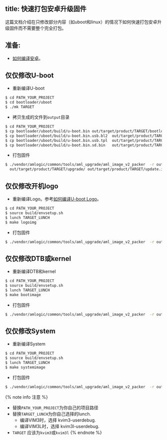title: 快速打包安卓升级固件
---

这篇文档介绍在只修改部分内容（如uboot和linux）的情况下如何快速打包安卓升级固件而不需要整个完全打包。

## 准备:

* [如何编译安卓](/zh-cn/vim3/BuildAndroid.html)。


## 仅仅修改U-boot

* 重新编译U-boot

```sh
$ cd PATH_YOUR_PROJECT
$ cd bootloader/uboot
$ ./mk TARGET

```

* 拷贝生成的文件到`output`目录

```sh
$ cd PATH_YOUR_PROJECT
$ cp bootloader/uboot/build/u-boot.bin out/target/product/TARGET/bootloader.img
$ cp bootloader/uboot/build/u-boot.bin.usb.bl2  out/target/product/TARGET/upgrade/
$ cp bootloader/uboot/build/u-boot.bin.usb.tpl  out/target/product/TARGET/upgrade/
$ cp bootloader/uboot/build/u-boot.bin.sd.bin   out/target/product/TARGET/upgrade/
```

* 打包固件

```sh
$ ./vendor/amlogic/common/tools/aml_upgrade/aml_image_v2_packer  -r out/target/product/TARGET/upgrade/aml_upgrade_package_avb.conf
  out/target/product/TARGET/upgrade/ out/target/product/TARGET/update.img
```

## 仅仅修改开机logo

* 重新编译Logo。参考[如何编译U-boot Logo](/android/zh-cn/vim1/BuildBootLogoForUboot.html)。

```sh
$ cd PATH_YOUR_PROJECT
$ source build/envsetup.sh
$ lunch TARGET_LUNCH
$ make logoimg
```

* 打包固件

```sh
$ ./vendor/amlogic/common/tools/aml_upgrade/aml_image_v2_packer  -r out/target/product/TARGET/upgrade/aml_upgrade_package_avb.conf  out/target/product/TARGET/upgrade/ out/target/product/TARGET/update.img
```
## 仅仅修改DTB或kernel

* 重新编译DTB和kernel

```sh
$ cd PATH_YOUR_PROJECT
$ source build/envsetup.sh
$ lunch TARGET_LUNCH
$ make bootimage
```

* 打包固件

```sh
$ ./vendor/amlogic/common/tools/aml_upgrade/aml_image_v2_packer  -r out/target/product/TARGET/upgrade/aml_upgrade_package_avb.conf  out/target/product/TARGET/upgrade/ out/target/product/TARGET/update.img
```

## 仅仅修改System

* 重新编译System

```sh
$ cd PATH_YOUR_PROJECT
$ source build/envsetup.sh
$ lunch TARGET_LUNCH
$ make systemimage
```

* 打包固件

```sh
$ ./vendor/amlogic/common/tools/aml_upgrade/aml_image_v2_packer  -r out/target/product/TARGET/upgrade/aml_upgrade_package_avb.conf  out/target/product/TARGET/upgrade/ out/target/product/TARGET/update.img
```

{% note info 注意 %}
* 替换`PATH_YOUR_PROJECT`为你自己的项目路径
* 替换`TARGET_LUNCH`为你自己选择的lunch.
  * 编译VIM3时，选择 kvim3-userdebug.
  * 编译VIM3L时，选择 kvim3l-userdebug.
* `TARGET` 应该为`kvim3`或`kvim3l`
{% endnote %}


